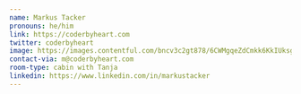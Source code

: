 ```yaml
---
name: Markus Tacker
pronouns: he/him
link: https://coderbyheart.com
twitter: coderbyheart
image: https://images.contentful.com/bncv3c2gt878/6CWMgqeZdCmkk6KkIUksgQ/50922090bc6566c6624c12b82a4bf78c/36671282034_427eace68d_o.jpg?w=400
contact-via: m@coderbyheart.com
room-type: cabin with Tanja
linkedin: https://www.linkedin.com/in/markustacker
---
```

